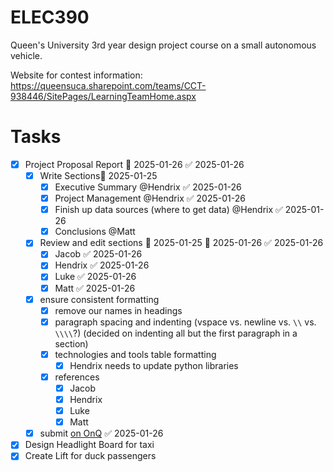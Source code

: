 # ELEC390
Queen's University 3rd year design project course on a small autonomous vehicle. 

Website for contest information: https://queensuca.sharepoint.com/teams/CCT-938446/SitePages/LearningTeamHome.aspx

# Tasks
- [x] Project Proposal Report 📅 2025-01-26 ✅ 2025-01-26
    - [x] Write Sections📅 2025-01-25 
        - [x] Executive Summary @Hendrix ✅ 2025-01-26
        - [x] Project Management @Hendrix ✅ 2025-01-26
        - [x] Finish up data sources (where to get data) @Hendrix ✅ 2025-01-26
        - [x] Conclusions @Matt
    - [x] Review and edit sections 🛫 2025-01-25 📅 2025-01-26 ✅ 2025-01-26
        - [x] Jacob ✅ 2025-01-26
        - [x] Hendrix ✅ 2025-01-26
        - [x] Luke ✅ 2025-01-26
        - [x] Matt ✅ 2025-01-26
    - [x] ensure consistent formatting
        - [x] remove our names in headings 
        - [x] paragraph spacing and indenting (vspace vs. newline vs. `\\` vs. `\\\\`?) (decided on indenting all but the first paragraph in a section)
        - [x] technologies and tools table formatting
            - [x] Hendrix needs to update python libraries
        - [x] references 
            - [x] Jacob
            - [x] Hendrix
            - [x] Luke
            - [x] Matt
    - [x] submit [on OnQ](https://onq.queensu.ca/d2l/lms/dropbox/user/folder_submit_files.d2l?db=409840&grpid=979636&isprv=0&bp=0&ou=938446) ✅ 2025-01-26
- [x] Design Headlight Board for taxi
- [x] Create Lift for duck passengers
